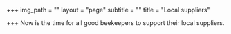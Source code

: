 +++
img_path = ""
layout = "page"
subtitle = ""
title = "Local suppliers"

+++
Now is the time for all good beekeepers to support their local suppliers.